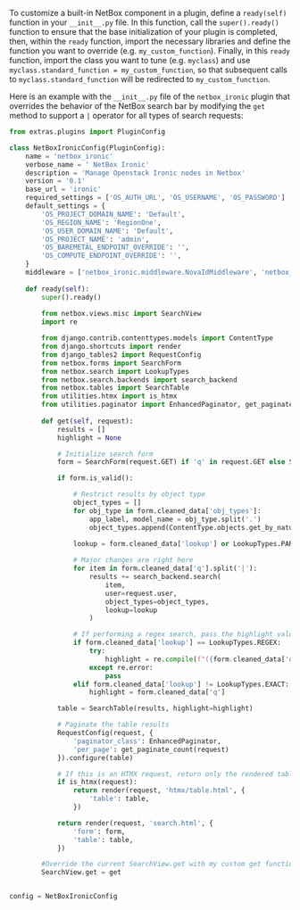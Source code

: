To customize a built-in NetBox component in a plugin, define a `ready(self)` function in your `__init__.py` file. In this function, call the `super().ready()` function to ensure that the base initialization of your plugin is completed, then, within the `ready` function, import the necessary libraries and define the function you want to override (e.g. `my_custom_function`). Finally, in this `ready` function, import the class you want to tune (e.g. `myclass`) and use `myclass.standard_function = my_custom_function`, so that subsequent calls to `myclass.standard_function` will be redirected to `my_custom_function`.

Here is an example with the `__init__.py` file of the `netbox_ironic` plugin that overrides the behavior of the NetBox search bar by modifying the `get` method to support a `|` operator for all types of search requests:

```python
from extras.plugins import PluginConfig

class NetBoxIronicConfig(PluginConfig):
    name = 'netbox_ironic'
    verbose_name = ' NetBox Ironic'
    description = 'Manage Openstack Ironic nodes in Netbox'
    version = '0.1'
    base_url = 'ironic'
    required_settings = ['OS_AUTH_URL', 'OS_USERNAME', 'OS_PASSWORD']
    default_settings = {
        'OS_PROJECT_DOMAIN_NAME': 'Default',
        'OS_REGION_NAME': 'RegionOne',
        'OS_USER_DOMAIN_NAME': 'Default',
        'OS_PROJECT_NAME': 'admin',
        'OS_BAREMETAL_ENDPOINT_OVERRIDE': '',
        'OS_COMPUTE_ENDPOINT_OVERRIDE': '',
    }
    middleware = ['netbox_ironic.middleware.NovaIdMiddleware', 'netbox_ironic.middleware.NeutronIpMiddleware']
    
    def ready(self):
        super().ready()
        
        from netbox.views.misc import SearchView
        import re

        from django.contrib.contenttypes.models import ContentType
        from django.shortcuts import render
        from django_tables2 import RequestConfig
        from netbox.forms import SearchForm
        from netbox.search import LookupTypes
        from netbox.search.backends import search_backend
        from netbox.tables import SearchTable
        from utilities.htmx import is_htmx
        from utilities.paginator import EnhancedPaginator, get_paginate_count
        
        def get(self, request):
            results = []
            highlight = None

            # Initialize search form
            form = SearchForm(request.GET) if 'q' in request.GET else SearchForm()

            if form.is_valid():

                # Restrict results by object type
                object_types = []
                for obj_type in form.cleaned_data['obj_types']:
                    app_label, model_name = obj_type.split('.')
                    object_types.append(ContentType.objects.get_by_natural_key(app_label, model_name))

                lookup = form.cleaned_data['lookup'] or LookupTypes.PARTIAL
                
                # Major changes are right here
                for item in form.cleaned_data['q'].split('|'):
                    results += search_backend.search(
                        item,
                        user=request.user,
                        object_types=object_types,
                        lookup=lookup
                    )

                # If performing a regex search, pass the highlight value as a compiled pattern
                if form.cleaned_data['lookup'] == LookupTypes.REGEX:
                    try:
                        highlight = re.compile(f"({form.cleaned_data['q']})", flags=re.IGNORECASE)
                    except re.error:
                        pass
                elif form.cleaned_data['lookup'] != LookupTypes.EXACT:
                    highlight = form.cleaned_data['q']

            table = SearchTable(results, highlight=highlight)

            # Paginate the table results
            RequestConfig(request, {
                'paginator_class': EnhancedPaginator,
                'per_page': get_paginate_count(request)
            }).configure(table)

            # If this is an HTMX request, return only the rendered table HTML
            if is_htmx(request):
                return render(request, 'htmx/table.html', {
                    'table': table,
                })

            return render(request, 'search.html', {
                'form': form,
                'table': table,
            })

        #Override the current SearchView.get with my custom get function
        SearchView.get = get


config = NetBoxIronicConfig
```